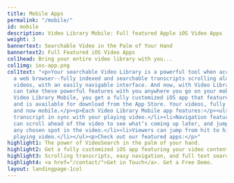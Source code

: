 ```yaml
---
title: Mobile Apps
permalink: "/mobile/"
id: mobile
description: Video Library Mobile: Full featured Apple iOS Video Apps
weight: 3
bannertext: Searchable Video in the Palm of Your Hand
bannertext2: Full Featured iOS Video Apps
col1head: Bring your entire video library with you...
col1img: ios-app.png
col1text: "<p>Your searchable Video Library is a powerful tool when accessed from
  a web browser--fully indexed and searchable transcripts scrolling alongside your
  videos, with an easily navigable interface. And now, with Video Library Mobile you
  can take these powerful features with you anywhere you go on your mobile device.</p><p>With
  Video Library Mobile, you get a fully customized iOS app that features your branding
  and is available for download from the App Store. Your videos, fully searchable,
  and now mobile.</p><p>Each Video Library Mobile app features:</p><ul><li>A scrolling
  transcript in sync with your playing video.</li><li>Navigation features, so viewers
  can scroll ahead of the video to see what’s coming up later, and jump directly to
  any chosen spot in the video.</li><li>Viewers can jump from hit to hit while their
  playing video.</li></ul><p>Check out our featured apps:</p>"
highlight1: The power of VideoSearch in the palm of your hand.
highlight2: Get a fully customized iOS app featuring your video content.
highlight3: Scrolling transcripts, easy navigation, and full text search.
highlight4: <a href="/contact/">Get in Touch</a>. Get a Free Demo.
layout: landingpage-1col
---
```

